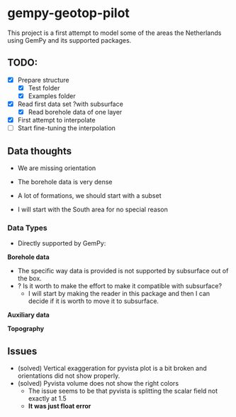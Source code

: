 # gempy-geotop-pilot

This project is a first attempt to model some of the areas the Netherlands using GemPy and
its supported packages.


## TODO:

- [x] Prepare structure
    - [x] Test folder
    - [x] Examples folder
- [x] Read first data set ?with subsurface
  - [x] Read borehole data of one layer
- [x] First attempt to interpolate
- [ ] Start fine-tuning the interpolation
   
## Data thoughts

- We are missing orientation
- The borehole data is very dense
- A lot of formations, we should start with a subset

- I will start with the South area for no special reason

### Data Types


- Directly supported by GemPy:

**Borehole data**
- The specific way data is provided is not supported by subsurface out of the box.
- ? Is it worth to make the effort to make it compatible with subsurface?
  - I will start by making the reader in this package and then I can decide if it is worth to move it to subsurface.

**Auxiliary data**

**Topography**


## Issues

- (solved) Vertical exaggeration for pyvista plot is a bit broken and orientations did not show properly.
- (solved) Pyvista volume does not show the right colors
  - The issue seems to be that pyvista is splitting the scalar field not exactly at 1.5
  - **It was just float error**